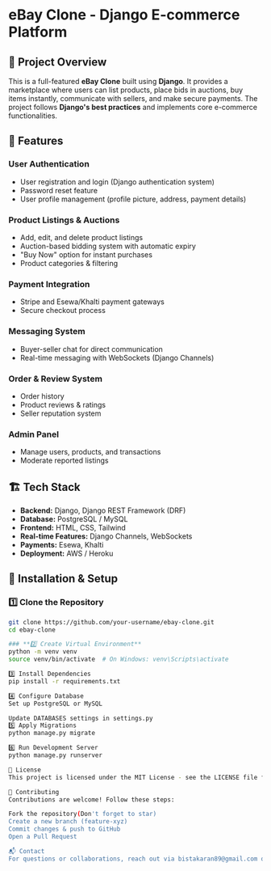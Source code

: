 # eBay Clone - Django E-commerce Platform

## 📌 Project Overview

This is a full-featured **eBay Clone** built using **Django**. It provides a marketplace where users can list products, place bids in auctions, buy items instantly, communicate with sellers, and make secure payments. The project follows **Django's best practices** and implements core e-commerce functionalities.

## 🚀 Features

### **User Authentication**

- User registration and login (Django authentication system)
- Password reset feature
- User profile management (profile picture, address, payment details)

### **Product Listings & Auctions**

- Add, edit, and delete product listings
- Auction-based bidding system with automatic expiry
- "Buy Now" option for instant purchases
- Product categories & filtering

### **Payment Integration**

- Stripe and Esewa/Khalti payment gateways
- Secure checkout process

### **Messaging System**

- Buyer-seller chat for direct communication
- Real-time messaging with WebSockets (Django Channels)

### **Order & Review System**

- Order history
- Product reviews & ratings
- Seller reputation system

### **Admin Panel**

- Manage users, products, and transactions
- Moderate reported listings

## 🏗️ Tech Stack

- **Backend:** Django, Django REST Framework (DRF)
- **Database:** PostgreSQL / MySQL
- **Frontend:** HTML, CSS, Tailwind
- **Real-time Features:** Django Channels, WebSockets
- **Payments:** Esewa, Khalti
- **Deployment:** AWS / Heroku

## 📂 Installation & Setup

### **1️⃣ Clone the Repository**

```bash
git clone https://github.com/your-username/ebay-clone.git
cd ebay-clone

### **2️⃣ Create Virtual Environment**
python -m venv venv
source venv/bin/activate  # On Windows: venv\Scripts\activate

3️⃣ Install Dependencies
pip install -r requirements.txt

4️⃣ Configure Database
Set up PostgreSQL or MySQL

Update DATABASES settings in settings.py
5️⃣ Apply Migrations
python manage.py migrate

6️⃣ Run Development Server
python manage.py runserver

📜 License
This project is licensed under the MIT License - see the LICENSE file for details.

🎯 Contributing
Contributions are welcome! Follow these steps:

Fork the repository(Don't forget to star)
Create a new branch (feature-xyz)
Commit changes & push to GitHub
Open a Pull Request

📬 Contact
For questions or collaborations, reach out via bistakaran89@gmail.com or open an issue.


```
